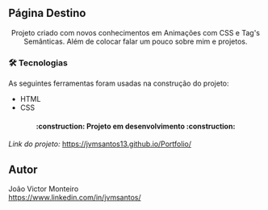 ## Página Destino
<p align="center">Projeto criado com novos conhecimentos em Animações com CSS e Tag's Semânticas. Além de colocar falar um pouco sobre mim e projetos.</p> 

### 🛠 Tecnologias

As seguintes ferramentas foram usadas na construção do projeto:

- HTML
- CSS

<h4 align="center"> 
:construction: Projeto em desenvolvimento :construction:
</h4>

<!--
![Página]()
-->

*Link do projeto:* https://jvmsantos13.github.io/Portfolio/

## Autor
João Victor Monteiro <br />
https://www.linkedin.com/in/jvmsantos/